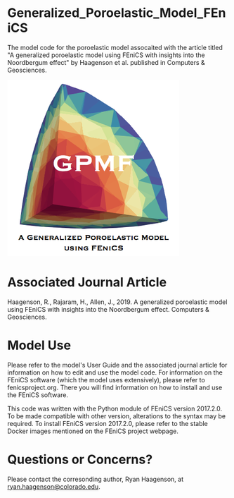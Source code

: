 # Generalized_Poroelastic_Model_FEniCS
The model code for the poroelastic model assocaited with the article titled "A generalized poroelastic model using FEniCS with insights into the Noordbergum effect" by Haagenson et al. published in Computers &amp; Geosciences.

![Model Logo](/Logo.png)

# Associated Journal Article
Haagenson, R., Rajaram, H., Allen, J., 2019. A generalized poroelastic model using FEniCS with insights into the Noordbergum effect. Computers & Geosciences. 

# Model Use
Please refer to the model's User Guide and the associated journal article for information on how to edit and use the model code. For information on the FEniCS software (which the model uses extensively), please refer to fenicsproject.org. There you will find information on how to install and use the FEniCS software.

This code was written with the Python module of FEniCS version 2017.2.0. To be made compatible with other version, alterations to the syntax may be required. To install FEniCS version 2017.2.0, please refer to the stable Docker images mentioned on the FEniCS project webpage.

# Questions or Concerns?
Please contact the corresonding author, Ryan Haagenson, at ryan.haagenson@colorado.edu. 
